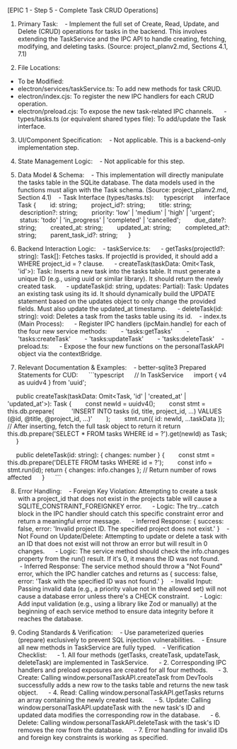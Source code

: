 [EPIC 1 - Step 5 - Complete Task CRUD Operations]
1. Primary Task:
   - Implement the full set of Create, Read, Update, and Delete (CRUD) operations for tasks in the backend. This involves extending the TaskService and the IPC API to handle creating, fetching, modifying, and deleting tasks. (Source: project_planv2.md, Sections 4.1, 7.1)

2. File Locations:
- To be Modified:
- electron/services/taskService.ts: To add new methods for task CRUD.
- electron/index.cjs: To register the new IPC handlers for each CRUD operation.
- electron/preload.cjs: To expose the new task-related IPC channels.
     - types/tasks.ts (or equivalent shared types file): To add/update the Task interface.

3. UI/Component Specification:
   - Not applicable. This is a backend-only implementation step.

4. State Management Logic:
   - Not applicable for this step.

5. Data Model & Schema:
   - This implementation will directly manipulate the tasks table in the SQLite database. The data models used in the functions must align with the Task schema. (Source: project_planv2.md, Section 4.1)
   - Task Interface (types/tasks.ts):
     typescript      interface Task {        id: string;        project_id?: string;        title: string;        description?: string;        priority: 'low' | 'medium' | 'high' | 'urgent';        status: 'todo' | 'in_progress' | 'completed' | 'cancelled';        due_date?: string;        created_at: string;        updated_at: string;        completed_at?: string;        parent_task_id?: string;      }      

6. Backend Interaction Logic:
   - taskService.ts:
     - getTasks(projectId?: string): Task[]: Fetches tasks. If projectId is provided, it should add a WHERE project_id = ? clause.
     - createTask(taskData: Omit<Task, 'id'>): Task: Inserts a new task into the tasks table. It must generate a unique ID (e.g., using uuid or similar library). It should return the newly created task.
     - updateTask(id: string, updates: Partial<Task>): Task: Updates an existing task using its id. It should dynamically build the UPDATE statement based on the updates object to only change the provided fields. Must also update the updated_at timestamp.
     - deleteTask(id: string): void: Deletes a task from the tasks table using its id.
   - index.ts (Main Process):
     - Register IPC handlers (ipcMain.handle) for each of the four new service methods:
       - 'tasks:getTasks'
       - 'tasks:createTask'
       - 'tasks:updateTask'
       - 'tasks:deleteTask'
   - preload.ts:
     - Expose the four new functions on the personalTaskAPI object via the contextBridge.

7. Relevant Documentation & Examples:
   - better-sqlite3 Prepared Statements for CUD:
     ```typescript
     // In TaskService
     import { v4 as uuidv4 } from 'uuid';

     public createTask(taskData: Omit<Task, 'id' | 'created_at' | 'updated_at'>): Task {
       const newId = uuidv4();
       const stmt = this.db.prepare(
         'INSERT INTO tasks (id, title, project_id, ...) VALUES (@id, @title, @project_id, ...)'
       );
       stmt.run({ id: newId, ...taskData });
// After inserting, fetch the full task object to return it
return this.db.prepare('SELECT * FROM tasks WHERE id = ?').get(newId) as Task;
     }

     public deleteTask(id: string): { changes: number } {
       const stmt = this.db.prepare('DELETE FROM tasks WHERE id = ?');
       const info = stmt.run(id);
return { changes: info.changes }; // Return number of rows affected
     }
     ```

8. Error Handling:
   - Foreign Key Violation: Attempting to create a task with a project_id that does not exist in the projects table will cause a SQLITE_CONSTRAINT_FOREIGNKEY error.
     - Logic: The try...catch block in the IPC handler should catch this specific constraint error and return a meaningful error message.
     - Inferred Response: { success: false, error: 'Invalid project ID. The specified project does not exist.' }
   - Not Found on Update/Delete: Attempting to update or delete a task with an ID that does not exist will not throw an error but will result in 0 changes.
     - Logic: The service method should check the info.changes property from the run() result. If it's 0, it means the ID was not found.
     - Inferred Response: The service method should throw a "Not Found" error, which the IPC handler catches and returns as { success: false, error: 'Task with the specified ID was not found.' }
   - Invalid Input: Passing invalid data (e.g., a priority value not in the allowed set) will not cause a database error unless there's a CHECK constraint.
     - Logic: Add input validation (e.g., using a library like Zod or manually) at the beginning of each service method to ensure data integrity before it reaches the database.

9. Coding Standards & Verification:
   - Use parameterized queries (prepare) exclusively to prevent SQL injection vulnerabilities.
   - Ensure all new methods in TaskService are fully typed.
   - Verification Checklist:
     - 1. All four methods (getTasks, createTask, updateTask, deleteTask) are implemented in TaskService.
     - 2. Corresponding IPC handlers and preload exposures are created for all four methods.
     - 3. Create: Calling window.personalTaskAPI.createTask from DevTools successfully adds a new row to the tasks table and returns the new task object.
     - 4. Read: Calling window.personalTaskAPI.getTasks returns an array containing the newly created task.
     - 5. Update: Calling window.personalTaskAPI.updateTask with the new task's ID and updated data modifies the corresponding row in the database.
     - 6. Delete: Calling window.personalTaskAPI.deleteTask with the task's ID removes the row from the database.
     - 7. Error handling for invalid IDs and foreign key constraints is working as specified.